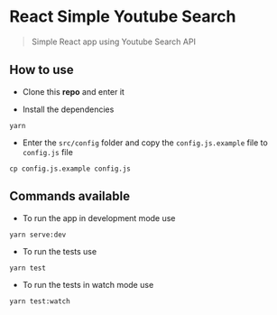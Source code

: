 # React Simple Youtube Search

> Simple React app using Youtube Search API

## How to use

- Clone this **repo** and enter it

- Install the dependencies

```
yarn
```

- Enter the `src/config` folder and copy the `config.js.example` file to `config.js` file

```
cp config.js.example config.js
```

## Commands available

- To run the app in development mode use

```
yarn serve:dev
```

- To run the tests use

```
yarn test
```

- To run the tests in watch mode use

```
yarn test:watch
```
